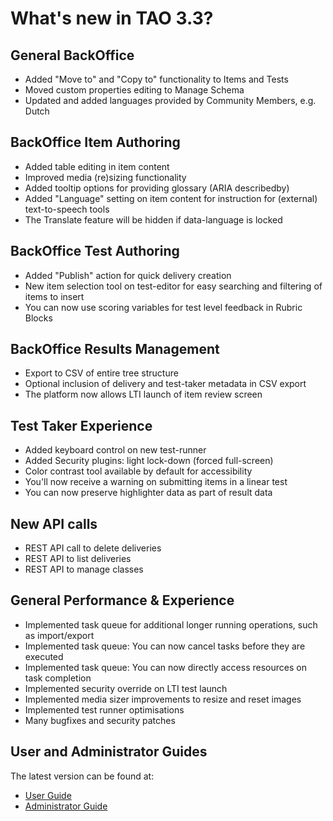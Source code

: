 # What's new in TAO 3.3?

## General BackOffice
- Added "Move to" and "Copy to" functionality to Items and Tests
- Moved custom properties editing to Manage Schema
- Updated and added languages provided by Community Members, e.g. Dutch

## BackOffice Item Authoring
- Added table editing in item content
- Improved media (re)sizing functionality
- Added tooltip options for providing glossary (ARIA describedby)
- Added "Language" setting on item content for instruction for (external) text-to-speech tools
- The Translate feature will be hidden if data-language is locked 

## BackOffice Test Authoring
- Added "Publish" action for quick delivery creation
- New item selection tool on test-editor for easy searching and filtering of items to insert
- You can now use scoring variables for test level feedback in Rubric Blocks

## BackOffice Results Management
- Export to CSV of entire tree structure
- Optional inclusion of delivery and test-taker metadata in CSV export
- The platform now allows LTI launch of item review screen

## Test Taker Experience
- Added keyboard control on new test-runner
- Added Security plugins: light lock-down (forced full-screen)
- Color contrast tool available by default for accessibility
- You'll now receive a warning on submitting items in a linear test
- You can now preserve highlighter data as part of result data

## New API calls 
- REST API call to delete deliveries 
- REST API to list deliveries 
- REST API to manage classes 

## General Performance & Experience 
- Implemented task queue for additional longer running operations, such as import/export 
- Implemented task queue: You can now cancel tasks before they are executed
- Implemented task queue: You can now directly access resources on task completion
- Implemented security override on LTI test launch
- Implemented media sizer improvements to resize and reset images 
- Implemented test runner optimisations
- Many bugfixes and security patches


## User and Administrator Guides

The latest version can be found at:
- [User Guide](https://userguide.taotesting.com)
- [Administrator Guide](https://adminguide.taotesting.com)

